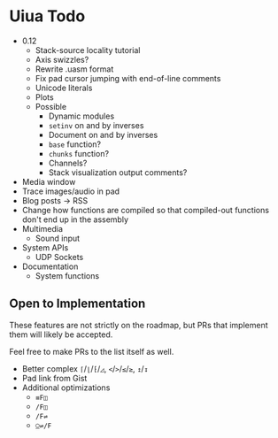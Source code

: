 # Uiua Todo

- 0.12
  - Stack-source locality tutorial
  - Axis swizzles?
  - Rewrite .uasm format
  - Fix pad cursor jumping with end-of-line comments
  - Unicode literals
  - Plots
  - Possible
    - Dynamic modules
    - `setinv` on and by inverses
    - Document on and by inverses
    - `base` function?
    - `chunks` function?
    - Channels?
    - Stack visualization output comments?
- Media window
- Trace images/audio in pad
- Blog posts -> RSS
- Change how functions are compiled so that compiled-out functions don't end up in the assembly
- Multimedia
  - Sound input
- System APIs
  - UDP Sockets
- Documentation
  - System functions

## Open to Implementation

These features are not strictly on the roadmap, but PRs that implement them will likely be accepted.

Feel free to make PRs to the list itself as well.

- Better complex `⌈`/`⌊`/`⁅`/`◿`, `<`/`>`/`≤`/`≥`, `↥`/`↧`
- Pad link from Gist
- Additional optimizations
  - `≡F◫`
  - `/F◫`
  - `/F⇌`
  - `⍜⇌/F`
